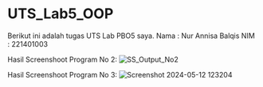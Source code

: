 # UTS_Lab5_OOP

Berikut ini adalah tugas UTS Lab PBO5 saya.
Nama  : Nur Annisa Balqis
NIM   : 221401003

Hasil Screenshoot Program No 2:
![SS_Output_No2](https://github.com/DP5-NurAnnisaBalqis-003/UTS_Lab5_OOP/assets/114504718/d527b275-2038-4dc4-827f-6fa6204de4de) 

Hasil Screenshoot Program No 3:
![Screenshot 2024-05-12 123204](https://github.com/DP5-NurAnnisaBalqis-003/UTS_Lab5_OOP/assets/114504718/01308cb4-83fe-48de-a194-6df3207a580b)


